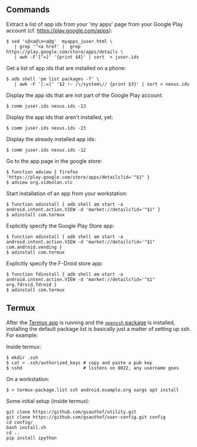 
## Commands

Extract a list of app ids from your 'my apps' page from your
Google Play account (cf. https://play.google.com/apps):

    $ sed 's@<a@\n<a@g'  myapps_juser.html \
       | grep '^<a href' |  grep https://play.google.com/store/apps/details \
       | awk -F'["=]' '{print $4}' | sort  > juser.ids

Get a list of app ids that are installed on a phone:

    $ adb shell 'pm list packages -f' \
       | awk -F '[:=]' '$2 !~ /\/system\// {print $3}' | sort > nexus.ids

Display the app ids that are not part of the Google Play account:

    $ comm juser.ids nexus.ids -13

Display the app ids that aren't installed, yet:

    $ comm juser.ids nexus.ids -23

Display the already installed app ids:

    $ comm juser.ids nexus.ids -12

Go to the app page in the google store:

    $ function adview { firefox 'https://play.google.com/store/apps/details?id='"$1" }
    $ adview org.videolan.vlc

Start installation of an app from your workstation:

    $ function adinstall { adb shell am start -a android.intent.action.VIEW -d 'market://details?id='"$1" }
    $ adinstall com.termux

Explicitly specify the Google Play Store app:

    $ function adinstall { adb shell am start -a android.intent.action.VIEW -d 'market://details?id='"$1" com.android.vending }
    $ adinstall com.termux

Explicitly specify the F-Droid store app:

    $ function fdinstall { adb shell am start -a android.intent.action.VIEW -d 'market://details?id='"$1" org.fdroid.fdroid }
    $ adinstall com.termux

## Termux

After the [Termux app][termux] is running and the [`openssh` package][ssh] is
installed, installing the default package list is basically just
a matter of setting up ssh. For example:

Inside termux:

    $ mkdir .ssh
    $ cat > .ssh/authorized_keys # copy and paste a pub key
    $ sshd                       # listens on 8022, any username goes

On a workstation:

    $ < termux-package.list ssh android.example.org xargs apt install

Some initial setup (inside termux):

    git clone https://github.com/gsauthof/utility.git
    git clone https://github.com/gsauthof/user-config.git config
    cd config/
    bash install.sh
    cd ..
    pip install ipython

[termux]: https://github.com/termux
[ssh]: https://termux.com/ssh.html

